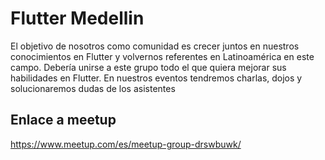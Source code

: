 # Flutter Medellin
El objetivo de nosotros como comunidad es crecer juntos en nuestros conocimientos en Flutter y volvernos referentes en Latinoamérica en este campo. Debería unirse a este grupo todo el que quiera mejorar sus habilidades en Flutter. En nuestros eventos tendremos charlas, dojos y solucionaremos dudas de los asistentes

## Enlace a meetup

https://www.meetup.com/es/meetup-group-drswbuwk/



